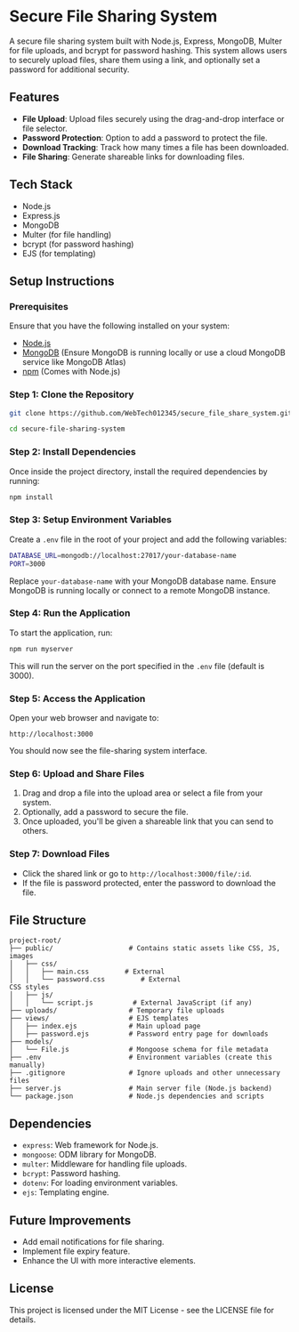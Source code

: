 
# Secure File Sharing System

A secure file sharing system built with Node.js, Express, MongoDB, Multer for file uploads, and bcrypt for password hashing. This system allows users to securely upload files, share them using a link, and optionally set a password for additional security.

## Features
- **File Upload**: Upload files securely using the drag-and-drop interface or file selector.
- **Password Protection**: Option to add a password to protect the file.
- **Download Tracking**: Track how many times a file has been downloaded.
- **File Sharing**: Generate shareable links for downloading files.

## Tech Stack
- Node.js
- Express.js
- MongoDB
- Multer (for file handling)
- bcrypt (for password hashing)
- EJS (for templating)

## Setup Instructions

### Prerequisites
Ensure that you have the following installed on your system:
- [Node.js](https://nodejs.org/)
- [MongoDB](https://www.mongodb.com/) (Ensure MongoDB is running locally or use a cloud MongoDB service like MongoDB Atlas)
- [npm](https://www.npmjs.com/) (Comes with Node.js)

### Step 1: Clone the Repository
```bash
git clone https://github.com/WebTech012345/secure_file_share_system.git

cd secure-file-sharing-system
```

### Step 2: Install Dependencies
Once inside the project directory, install the required dependencies by running:
```bash
npm install
```

### Step 3: Setup Environment Variables
Create a `.env` file in the root of your project and add the following variables:
```bash
DATABASE_URL=mongodb://localhost:27017/your-database-name
PORT=3000
```
Replace `your-database-name` with your MongoDB database name. Ensure MongoDB is running locally or connect to a remote MongoDB instance.

### Step 4: Run the Application
To start the application, run:
```bash
npm run myserver
```
This will run the server on the port specified in the `.env` file (default is 3000).

### Step 5: Access the Application
Open your web browser and navigate to:
```
http://localhost:3000
```

You should now see the file-sharing system interface.

### Step 6: Upload and Share Files
1. Drag and drop a file into the upload area or select a file from your system.
2. Optionally, add a password to secure the file.
3. Once uploaded, you'll be given a shareable link that you can send to others.

### Step 7: Download Files
- Click the shared link or go to `http://localhost:3000/file/:id`.
- If the file is password protected, enter the password to download the file.

## File Structure

```plaintext
project-root/
├── public/                   # Contains static assets like CSS, JS, images
│   ├── css/
│   │   ├── main.css         # External 
│   │   └── password.css         # External
CSS styles
│   ├── js/
│   │   └── script.js          # External JavaScript (if any)
├── uploads/                  # Temporary file uploads
├── views/                    # EJS templates
│   ├── index.ejs             # Main upload page
│   ├── password.ejs          # Password entry page for downloads
├── models/
│   └── File.js               # Mongoose schema for file metadata
├── .env                      # Environment variables (create this manually)
├── .gitignore                # Ignore uploads and other unnecessary files
├── server.js                 # Main server file (Node.js backend)
└── package.json              # Node.js dependencies and scripts
```

## Dependencies
- `express`: Web framework for Node.js.
- `mongoose`: ODM library for MongoDB.
- `multer`: Middleware for handling file uploads.
- `bcrypt`: Password hashing.
- `dotenv`: For loading environment variables.
- `ejs`: Templating engine.

## Future Improvements
- Add email notifications for file sharing.
- Implement file expiry feature.
- Enhance the UI with more interactive elements.

## License
This project is licensed under the MIT License - see the LICENSE file for details.
